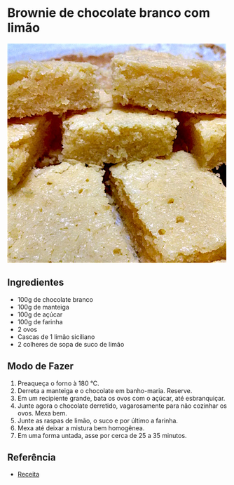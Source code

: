 # Brownie de chocolate branco com limão

![Brownie de chocolate branco com limão](images/brownie-de-chocolate-branco-com-limao.jpg)

## Ingredientes

* 100g de chocolate branco
* 100g de manteiga
* 100g de açúcar
* 100g de farinha
* 2 ovos
* Cascas de 1 limão siciliano
* 2 colheres de sopa de suco de limão

## Modo de Fazer

1. Preaqueça o forno à 180 °C.
2. Derreta a manteiga e o chocolate em banho-maria. Reserve.
3. Em um recipiente grande, bata os ovos com o açúcar, até esbranquiçar.
4. Junte agora o chocolate derretido, vagarosamente para não cozinhar os ovos. Mexa bem.
5. Junte as raspas de limão, o suco e por último a farinha.
6. Mexa até deixar a mistura bem homogênea.
7. Em uma forma untada, asse por cerca de 25 a 35 minutos.

## Referência

* [Receita](http://www.eucomosim.com/receitas/brownie-de-chocolate-branco-com-limao/)